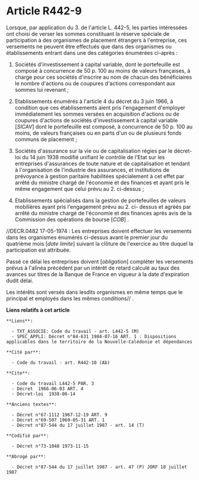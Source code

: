 # Article R442-9

Lorsque, par application du 3. de l'article L. 442-5, les parties intéressées ont choisi de verser les sommes constituant la
réserve spéciale de participation à des organismes de placement étrangers à l'entreprise, ces versements ne peuvent être
effectués que dans des organismes ou établissements entrant dans une des catégories énumérées ci-après :

1. Sociétés d'investissement à capital variable, dont le portefeuille est composé à concurrence de 50 p. 100 au moins de
valeurs françaises, à charge pour ces sociétés d'inscrire au nom de chacun des bénéficiaires le nombre d'actions ou de
coupures d'actions correspondant aux sommes lui revenant ;

2. Etablissements énumérés à l'article 4 du décret du 3 juin 1966, à condition que ces établissements aient pris l'engagement
d'employer immédiatement les sommes versées en acquisition d'actions ou de coupures d'actions de sociétés d'investissement à
capital variable [*SICAV*] dont le portefeuille est composé, à concurrence de 50 p. 100 au moins, de valeurs françaises ou en
parts d'un ou de plusieurs fonds communs de placement ;

3. Sociétés d'assurance sur la vie ou de capitalisation régies par le décret-loi du 14 juin 1938 modifié unifiant le contrôle
de l'Etat sur les entreprises d'assurances de toute nature et de capitalisation et tendant à l'organisation de l'industrie
des assurances, et institutions de prévoyance à gestion paritaire habilitées spécialement à cet effet par arrêté du ministre
chargé de l'économie et des finances et ayant pris le même engagement que celui prévu au 2. ci-dessus ;

4. Etablissements spécialisés dans la gestion de portefeuilles de valeurs mobilières ayant pris l'engagement prévu au 2. ci-
dessus et agréés par arrêté du ministre chargé de l'économie et des finances après avis de la Commission des opérations de
bourse [*COB*] .

//DECR.0482 17-05-1974 : Les entreprises doivent effectuer les versements dans les organismes énumérés ci-dessus avant le
premier jour du quatrième mois [*date limite*] suivant la clôture de l'exercice au titre duquel la participation est
attribuée.

Passé ce délai les entreprises doivent [*obligation*] compléter les versements prévus à l'alinéa précédent par un intérêt de
retard calculé au taux des avances sur titres de la Banque de France en vigueur à la date d'expiration dudit délai.

Les intérêts sont versés dans lesdits organismes en même temps que le principal et employés dans les mêmes conditions// .

**Liens relatifs à cet article**

	**Liens**:

	  - TXT_ASSOCIE: Code du travail - art. L442-5 (M)
	  - SPEC_APPLI: Décret n°84-631 1984-07-16 ART. 1 : Dispositions applicables dans le territoire de la Nouvelle-Calédonie et dépendances

	**Cité par**:

	  - Code du travail - art. R442-10 (Ab)

	**Cite**:

	  - Code du travail L442-5 PAR. 3
	  - Décret  1966-06-03 ART. 4
	  - Décret-loi  1938-06-14

	**Anciens textes**:

	  - Décret n°67-1112 1967-12-19 ART. 9
	  - Décret n°69-507 1969-05-31 ART. 1
	  - Décret n°87-544 du 17 juillet 1987 - art. 14 (T)

	**Codifié par**:

	  - Décret n°73-1048 1973-11-15

	**Abrogé par**:

	  - Décret n°87-544 du 17 juillet 1987 - art. 47 (P) JORF 18 juillet 1987
